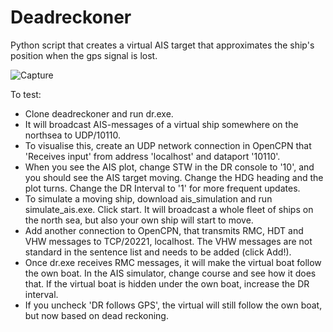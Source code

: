 # Deadreckoner
Python script that creates a virtual AIS target that approximates the ship's position when the gps signal is lost.

![Capture](https://github.com/user-attachments/assets/110de8ab-7bf3-4c3c-9ca8-6cd03dfff744)

To test:

* Clone deadreckoner and run dr.exe.
* It will broadcast AIS-messages of a virtual ship somewhere on the northsea to UDP/10110.
* To visualise this, create an UDP network connection in OpenCPN that 'Receives input' from address 'localhost' and dataport '10110'.
* When you see the AIS plot, change STW in the DR console to '10', and you should see the AIS target moving. Change the HDG heading and the plot turns. Change the DR Interval to '1' for more frequent updates.
* To simulate a moving ship, download ais_simulation and run simulate_ais.exe. Click start. It will broadcast a whole fleet of ships on the north sea, but also your own ship will start to move.
* Add another connection to OpenCPN, that transmits RMC, HDT and VHW messages to TCP/20221, localhost. The VHW messages are not standard in the sentence list and needs to be added (click Add!). 
* Once dr.exe receives RMC messages, it will make the virtual boat follow the own boat. In the AIS simulator, change course and see how it does that. If the virtual boat is hidden under the own boat, increase the DR interval. 
* If you uncheck 'DR follows GPS', the virtual will still follow the own boat, but now based on dead reckoning.


